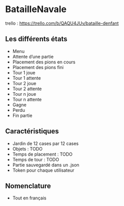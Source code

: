# BatailleNavale
trello : https://trello.com/b/QAQU4JUv/bataille-denfant

## Les différents états
- Menu
- Attente d’une partie
- Placement des pions en cours
- Placement des pions fini 
- Tour 1 joue
- Tour 1 attente
- Tour 2 joue
- Tour 2 attente
- Tour n joue
- Tour n attente
- Gagne
- Perdu
- Fin partie

## Caractéristiques
- Jardin de 12 cases par 12 cases
- Objets : TODO 
- Temps de placement : TODO
- Temps de tour : TODO
- Partie sauvegardé dans un .json
- Token pour chaque utilisateur

## Nomenclature
- Tout en français